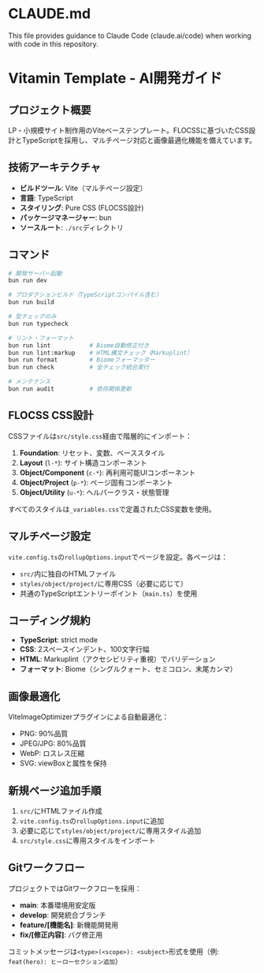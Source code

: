 # CLAUDE.md

This file provides guidance to Claude Code (claude.ai/code) when working with code in this repository.

# Vitamin Template - AI開発ガイド

## プロジェクト概要
LP・小規模サイト制作用のViteベーステンプレート。FLOCSSに基づいたCSS設計とTypeScriptを採用し、マルチページ対応と画像最適化機能を備えています。

## 技術アーキテクチャ
- **ビルドツール**: Vite（マルチページ設定）
- **言語**: TypeScript
- **スタイリング**: Pure CSS (FLOCSS設計)
- **パッケージマネージャー**: bun
- **ソースルート**: `./src`ディレクトリ

## コマンド
```bash
# 開発サーバー起動
bun run dev

# プロダクションビルド（TypeScriptコンパイル含む）
bun run build

# 型チェックのみ
bun run typecheck

# リント・フォーマット
bun run lint           # Biome自動修正付き
bun run lint:markup    # HTML構文チェック（Markuplint）
bun run format         # Biomeフォーマッター
bun run check          # 全チェック統合実行

# メンテナンス
bun run audit          # 依存関係更新
```

## FLOCSS CSS設計
CSSファイルは`src/style.css`経由で階層的にインポート：

1. **Foundation**: リセット、変数、ベーススタイル
2. **Layout** (`l-*`): サイト構造コンポーネント
3. **Object/Component** (`c-*`): 再利用可能UIコンポーネント
4. **Object/Project** (`p-*`): ページ固有コンポーネント
5. **Object/Utility** (`u-*`): ヘルパークラス・状態管理

すべてのスタイルは`_variables.css`で定義されたCSS変数を使用。

## マルチページ設定
`vite.config.ts`の`rollupOptions.input`でページを設定。各ページは：
- `src/`内に独自のHTMLファイル
- `styles/object/project/`に専用CSS（必要に応じて）
- 共通のTypeScriptエントリーポイント（`main.ts`）を使用

## コーディング規約
- **TypeScript**: strict mode
- **CSS**: 2スペースインデント、100文字行幅
- **HTML**: Markuplint（アクセシビリティ重視）でバリデーション
- **フォーマット**: Biome（シングルクォート、セミコロン、末尾カンマ）

## 画像最適化
ViteImageOptimizerプラグインによる自動最適化：
- PNG: 90%品質
- JPEG/JPG: 80%品質
- WebP: ロスレス圧縮
- SVG: viewBoxと属性を保持

## 新規ページ追加手順
1. `src/`にHTMLファイル作成
2. `vite.config.ts`の`rollupOptions.input`に追加
3. 必要に応じて`styles/object/project/`に専用スタイル追加
4. `src/style.css`に専用スタイルをインポート

## Gitワークフロー
プロジェクトではGitワークフローを採用：
- **main**: 本番環境用安定版
- **develop**: 開発統合ブランチ
- **feature/[機能名]**: 新機能開発用
- **fix/[修正内容]**: バグ修正用

コミットメッセージは`<type>(<scope>): <subject>`形式を使用（例: `feat(hero): ヒーローセクション追加`）